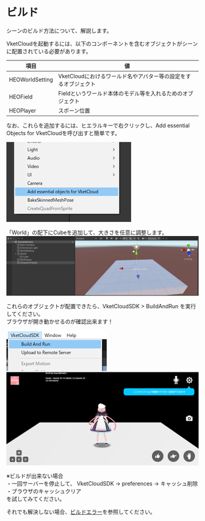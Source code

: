 
# ビルド
シーンのビルド方法について、解説します。

VketCloudを起動するには、以下のコンポーネントを含むオブジェクトがシーンに配置されている必要があります。

|  項目  |  値  |
| ---- | ---- |
|  HEOWorldSetting  |  VketCloudにおけるワールド名やアバター等の設定をするオブジェクト  |
|  HEOField  |  Fieldというワールド本体のモデル等を入れるためのオブジェクト |
|  HEOPlayer  |  スポーン位置  |  

なお、これらを追加するには、ヒエラルキーで右クリックし、Add essential Objects for VketCloudを呼び出すと簡単です。

![AddEssentialObjects](img/AddEssentialObjects.jpg)  
  
「World」の配下にCubeを追加して、大きさを任意に調整します。  
![SetCube](img/SetCube.png)  
  

これらのオブジェクトが配置できたら、VketCloudSDK > BuildAndRun を実行してください。  
ブラウザが開き動かせるのが確認出来ます！  
  
![BuildAndRun](img/BuildAndRun.jpg)  
![BuildAndRun](img/buildsuccess.png)  
  
※ビルドが出来ない場合  
・一回サーバーを停止して、 VketCloudSDK -> preferences -> キャッシュ削除  
・ブラウザのキャッシュクリア  
を試してみてください。

それでも解決しない場合、[ビルドエラー](https://vrhikky.github.io/VketCloudSDK_Documents/3.3/ja/troubleshooting/BuildError.html)を参照してください。

